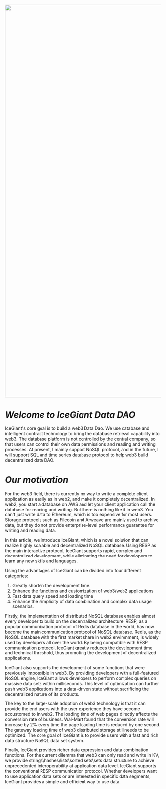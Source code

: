<p align="center">
<img width="1269" alt="image" src="https://user-images.githubusercontent.com/34047788/196452778-99e5de84-0d26-4495-a61c-e3aded031374.jpg">
</p>

# ***Welcome to IceGiant Data DAO***
IceGiant's core goal is to build a web3 Data Dao. We use database and intelligent contract technology to bring the database retrieval capability into web3. The database platform is not controlled by the central company, so that users can control their own data permissions and reading and writing processes. At present, I mainly support NoSQL protocol, and in the future, I will support SQL and time series database protocol to help web3 build decentralized data DAO.

# ***Our motivation***

For the web3 field, there is currently no way to write a complete client application as easily as in web2, and make it completely decentralized. In web2, you start a database on AWS and let your client application call the database for reading and writing. But there is nothing like it in web3. You can't just write data to Ethereum, which is too expensive for most users. Storage protocols such as Filecoin and Arweave are mainly used to archive data, but they do not provide enterprise-level performance guarantee for writing and reading data.

In this article, we introduce IceGiant, which is a novel solution that can realize highly scalable and decentralized NoSQL database. Using RESP as the main interactive protocol, IceGiant supports rapid, complex and decentralized development, while eliminating the need for developers to learn any new skills and languages.

Using the advantages of IceGiant can be divided into four different categories:
1. Greatly shorten the development time.
2. Enhance the functions and customization of web3/web2 applications
3. Fast data query speed and loading time
4. Enhance the simplicity of data combination and complex data usage scenarios.

Firstly, the implementation of distributed NoSQL database enables almost every developer to build on the decentralized architecture. RESP, as a popular communication protocol of Redis database in the world, has now become the main communication protocol of NoSQL database. Redis, as the NoSQL database with the first market share in web2 environment, is widely used by developers all over the world. By being compatible with RESP communication protocol, IceGiant greatly reduces the development time and technical threshold, thus promoting the development of decentralized applications.

IceGiant also supports the development of some functions that were previously impossible in web3. By providing developers with a full-featured NoSQL engine, IceGiant allows developers to perform complex queries on massive data sets within milliseconds. This level of optimization can further push web3 applications into a data-driven state without sacrificing the decentralized nature of its products.

The key to the large-scale adoption of web3 technology is that it can provide the end users with the user experience they have become accustomed to in web2. The loading time of web pages directly affects the conversion rate of business. Wal-Mart found that the conversion rate will increase by 2% every time the page loading time is reduced by one second. The gateway loading time of web3 distributed storage still needs to be optimized. The core goal of IceGiant is to provide users with a fast and rich data structure NoSQL data set system.

Finally, IceGiant provides richer data expression and data combination functions. For the current dilemma that web3 can only read and write in KV, we provide strings\hashes\lists\sorted sets\sets data structure to achieve unprecedented interoperability at application data level. IceGiant supports the conventional RESP communication protocol. Whether developers want to use application data sets or are interested in specific data segments, IceGiant provides a simple and efficient way to use data.
